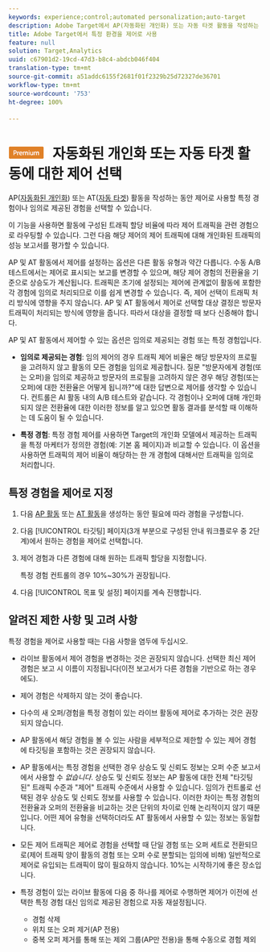 ```yaml
---
keywords: experience;control;automated personalization;auto-target
description: Adobe Target에서 AP(자동화된 개인화) 또는 자동 타겟 활동을 작성하는 동안 제어로 사용할 경험을 선택합니다.
title: Adobe Target에서 특정 환경을 제어로 사용
feature: null
solution: Target,Analytics
uuid: c67901d2-19cd-47d3-b8c4-abdcb046f404
translation-type: tm+mt
source-git-commit: a51addc6155f2681f01f2329b25d72327de36701
workflow-type: tm+mt
source-wordcount: '753'
ht-degree: 100%

---
```



# ![PREMIUM](/help/assets/premium.png) 자동화된 개인화 또는 자동 타겟 활동에 대한 제어 선택

AP([자동화된 개인화](/help/c-activities/t-automated-personalization/automated-personalization.md)) 또는 AT([자동 타겟](/help/c-activities/auto-target-to-optimize.md)) 활동을 작성하는 동안 제어로 사용할 특정 경험이나 임의로 제공된 경험을 선택할 수 있습니다.

이 기능을 사용하면 활동에 구성된 트래픽 할당 비율에 따라 제어 트래픽을 관련 경험으로 라우팅할 수 있습니다. 그런 다음 해당 제어의 제어 트래픽에 대해 개인화된 트래픽의 성능 보고서를 평가할 수 있습니다.

AP 및 AT 활동에서 제어를 설정하는 옵션은 다른 활동 유형과 약간 다릅니다. 수동 A/B 테스트에서는 제어로 표시되는 보고를 변경할 수 있으며, 해당 제어 경험의 전환율을 기준으로 상승도가 계산됩니다. 트래픽은 초기에 설정되는 제어에 관계없이 활동에 포함한 각 경험에 임의로 처리되므로 이를 쉽게 변경할 수 있습니다. 즉, 제어 선택이 트래픽 처리 방식에 영향을 주지 않습니다. AP 및 AT 활동에서 제어로 선택할 대상 결정은 방문자 트래픽이 처리되는 방식에 영향을 줍니다. 따라서 대상을 결정할 때 보다 신중해야 합니다.

AP 및 AT 활동에서 제어할 수 있는 옵션은 임의로 제공되는 경험 또는 특정 경험입니다.

* **임의로 제공되는 경험**: 임의 제어의 경우 트래픽 제어 비율은 해당 방문자의 프로필을 고려하지 않고 활동의 모든 경험을 임의로 제공합니다. 질문 &quot;방문자에게 경험(또는 오퍼)을 임의로 제공하고 방문자의 프로필을 고려하지 않은 경우 해당 경험(또는 오퍼)에 대한 전환율은 어떻게 됩니까?&quot;에 대한 답변으로 제어를 생각할 수 있습니다. 컨트롤은 AI 활동 내의 A/B 테스트와 같습니다. 각 경험이나 오퍼에 대해 개인화되지 않은 전환율에 대한 이러한 정보를 알고 있으면 활동 결과를 분석할 때 이해하는 데 도움이 될 수 있습니다.

* **특정 경험**: 특정 경험 제어를 사용하면 Target의 개인화 모델에서 제공하는 트래픽을 특정 마케터가 정의한 경험(예: 기본 홈 페이지)과 비교할 수 있습니다. 이 옵션을 사용하면 트래픽의 제어 비율이 해당하는 한 개 경험에 대해서만 트래픽을 임의로 처리합니다.

## 특정 경험을 제어로 지정

1. 다음 [AP 활동](/help/c-activities/t-automated-personalization/create-ap-activity.md) 또는 [AT 활동](/help/c-activities/t-test-ab/t-test-create-ab/ab-audience.md)을 생성하는 동안 필요에 따라 경험을 구성합니다.
1. 다음 [!UICONTROL 타깃팅] 페이지(3개 부분으로 구성된 안내 워크플로우 중 2단계)에서 원하는 경험을 제어로 선택합니다.
1. 제어 경험과 다른 경험에 대해 원하는 트래픽 할당을 지정합니다.

   특정 경험 컨트롤의 경우 10%~30%가 권장됩니다.

1. 다음 [!UICONTROL 목표 및 설정] 페이지를 계속 진행합니다.

## 알려진 제한 사항 및 고려 사항

특정 경험을 제어로 사용할 때는 다음 사항을 염두에 두십시오.

* 라이브 활동에서 제어 경험을 변경하는 것은 권장되지 않습니다. 선택한 최신 제어 경험은 보고 시 이름이 지정됩니다(이전 보고서가 다른 경험을 기반으로 하는 경우에도).
* 제어 경험은 삭제하지 않는 것이 좋습니다.
* 다수의 새 오퍼/경험을 특정 경험이 있는 라이브 활동에 제어로 추가하는 것은 권장되지 않습니다.
* AP 활동에서 해당 경험을 볼 수 있는 사람을 세부적으로 제한할 수 있는 제어 경험에 타깃팅을 포함하는 것은 권장되지 않습니다.
* AP 활동에서는 특정 경험을 선택한 경우 상승도 및 신뢰도 정보는 오퍼 수준 보고서에서 사용할 수 *없습니다*. 상승도 및 신뢰도 정보는 AP 활동에 대한 전체 &quot;타깃팅된&quot; 트래픽 수준과 &quot;제어&quot; 트래픽 수준에서 사용할 수 있습니다. 임의가 컨트롤로 선택된 경우 상승도 및 신뢰도 정보를 사용할 수 있습니다. 이러한 차이는 특정 경험의 전환율과 오퍼의 전환율을 비교하는 것은 단위의 차이로 인해 논리적이지 않기 때문입니다. 어떤 제어 유형을 선택하더라도 AT 활동에서 사용할 수 있는 정보는 동일합니다.
* 모든 제어 트래픽은 제어로 경험을 선택할 때 단일 경험 또는 오퍼 세트로 전환되므로(제어 트래픽 양이 활동의 경험 또는 오퍼 수로 분할되는 임의에 비해) 일반적으로 제어로 유입되는 트래픽이 많이 필요하지 않습니다. 10%는 시작하기에 좋은 장소입니다.
* 특정 경험이 있는 라이브 활동에 다음 중 하나를 제어로 수행하면 제어가 이전에 선택한 특정 경험 대신 임의로 제공된 경험으로 자동 재설정됩니다.

   * 경험 삭제
   * 위치 또는 오퍼 제거(AP 전용)
   * 중복 오퍼 제거를 통해 또는 제외 그룹(AP만 전용)을 통해 수동으로 경험 제외

